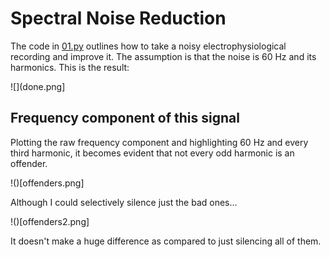 # Spectral Noise Reduction
The code in [01.py](01.py) outlines how to take a noisy electrophysiological recording and improve it. The assumption is that the noise is 60 Hz and its harmonics. This is the result:

![](done.png]

## Frequency component of this signal
Plotting the raw frequency component and highlighting 60 Hz and every third harmonic, it becomes evident that not every odd harmonic is an offender.

!()[offenders.png]

Although I could selectively silence just the bad ones...

!()[offenders2.png]

It doesn't make a huge difference as compared to just silencing all of them.
